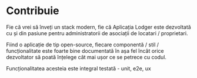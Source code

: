 # Contribuie

Fie că vrei să înveți un stack modern, fie că
Aplicația Lodger este dezvoltată cu și din pasiune pentru administratorii de asociații de locatari / proprietari.

Fiind o aplicație de tip open-source, fiecare componentă / stil / funcționalitate este foarte bine documentată în așa fel încât orice dezvoltator să poată înțelege cât mai ușor ce se petrece cu codul.

Funcționalitatea acesteia este integral testată - unit, e2e, ux
